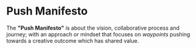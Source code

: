 # Push Manifesto

The **"Push Manifesto"** is about the vision, collaborative process and journey; with an approach or mindset that focuses on _waypoints_ pushing towards a creative outcome which has shared value.
